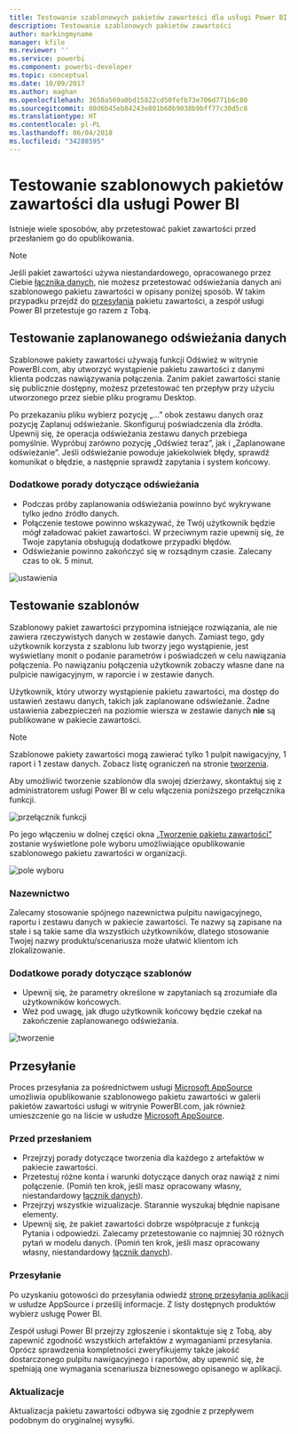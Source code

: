 ```yaml
---
title: Testowanie szablonowych pakietów zawartości dla usługi Power BI
description: Testowanie szablonowych pakietów zawartości
author: markingmyname
manager: kfile
ms.reviewer: ''
ms.service: powerbi
ms.component: powerbi-developer
ms.topic: conceptual
ms.date: 10/09/2017
ms.author: maghan
ms.openlocfilehash: 3658a569a0bd15822cd50fefb73e706d771b6c80
ms.sourcegitcommit: 80d6b45eb84243e801b60b9038b9bff77c30d5c8
ms.translationtype: HT
ms.contentlocale: pl-PL
ms.lasthandoff: 06/04/2018
ms.locfileid: "34288595"
---
```

# <a name="testing-template-content-packs-for-power-bi"></a>Testowanie szablonowych pakietów zawartości dla usługi Power BI
Istnieje wiele sposobów, aby przetestować pakiet zawartości przed przesłaniem go do opublikowania.  

> [!NOTE]
> Jeśli pakiet zawartości używa niestandardowego, opracowanego przez Ciebie [łącznika danych](https://aka.ms/DataConnectors), nie możesz przetestować odświeżania danych ani szablonowego pakietu zawartości w opisany poniżej sposób. W takim przypadku przejdź do [przesyłania](#submission) pakietu zawartości, a zespół usługi Power BI przetestuje go razem z Tobą.
> 
> 

## <a name="testing-scheduled-data-refresh"></a>Testowanie zaplanowanego odświeżania danych
Szablonowe pakiety zawartości używają funkcji Odśwież w witrynie PowerBI.com, aby utworzyć wystąpienie pakietu zawartości z danymi klienta podczas nawiązywania połączenia. Zanim pakiet zawartości stanie się publicznie dostępny, możesz przetestować ten przepływ przy użyciu utworzonego przez siebie pliku programu Desktop.

Po przekazaniu pliku wybierz pozycję „...” obok zestawu danych oraz pozycję Zaplanuj odświeżanie. Skonfiguruj poświadczenia dla źródła. Upewnij się, że operacja odświeżania zestawu danych przebiega pomyślnie. Wypróbuj zarówno pozycję „Odśwież teraz”, jak i „Zaplanowane odświeżanie”. Jeśli odświeżanie powoduje jakiekolwiek błędy, sprawdź komunikat o błędzie, a następnie sprawdź zapytania i system końcowy.

### <a name="additional-refresh-tips"></a>Dodatkowe porady dotyczące odświeżania
* Podczas próby zaplanowania odświeżania powinno być wykrywane tylko jedno źródło danych.  
* Połączenie testowe powinno wskazywać, że Twój użytkownik będzie mógł załadować pakiet zawartości. W przeciwnym razie upewnij się, że Twoje zapytania obsługują dodatkowe przypadki błędów.  
* Odświeżanie powinno zakończyć się w rozsądnym czasie. Zalecany czas to ok. 5 minut.  

![ustawienia](media/template-content-pack-testing/scheduledrefresh.png)

<a name="templates"></a>

## <a name="testing-templates"></a>Testowanie szablonów
Szablonowy pakiet zawartości przypomina istniejące rozwiązania, ale nie zawiera rzeczywistych danych w zestawie danych. Zamiast tego, gdy użytkownik korzysta z szablonu lub tworzy jego wystąpienie, jest wyświetlany monit o podanie parametrów i poświadczeń w celu nawiązania połączenia. Po nawiązaniu połączenia użytkownik zobaczy własne dane na pulpicie nawigacyjnym, w raporcie i w zestawie danych. 

Użytkownik, który utworzy wystąpienie pakietu zawartości, ma dostęp do ustawień zestawu danych, takich jak zaplanowane odświeżanie. Żadne ustawienia zabezpieczeń na poziomie wiersza w zestawie danych **nie** są publikowane w pakiecie zawartości.  

> [!NOTE]
> Szablonowe pakiety zawartości mogą zawierać tylko 1 pulpit nawigacyjny, 1 raport i 1 zestaw danych. Zobacz listę ograniczeń na stronie [tworzenia](template-content-pack-authoring.md#restrictions). 
> 
> 

Aby umożliwić tworzenie szablonów dla swojej dzierżawy, skontaktuj się z administratorem usługi Power BI w celu włączenia poniższego przełącznika funkcji. 

![przełącznik funkcji](media/template-content-pack-testing/featureswitch.png)

Po jego włączeniu w dolnej części okna [„Tworzenie pakietu zawartości”](https://app.powerbi.com/groups/me/publish-content/) zostanie wyświetlone pole wyboru umożliwiające opublikowanie szablonowego pakietu zawartości w organizacji. 

![pole wyboru](media/template-content-pack-testing/checkbox.png)

### <a name="naming"></a>Nazewnictwo
Zalecamy stosowanie spójnego nazewnictwa pulpitu nawigacyjnego, raportu i zestawu danych w pakiecie zawartości. Te nazwy są zapisane na stałe i są takie same dla wszystkich użytkowników, dlatego stosowanie Twojej nazwy produktu/scenariusza może ułatwić klientom ich zlokalizowanie.

### <a name="additional-template-tips"></a>Dodatkowe porady dotyczące szablonów
* Upewnij się, że parametry określone w zapytaniach są zrozumiałe dla użytkowników końcowych.
* Weź pod uwagę, jak długo użytkownik końcowy będzie czekał na zakończenie zaplanowanego odświeżania.

![tworzenie](media/template-content-pack-testing/createtemplate.png)

<a name="submission"></a>

## <a name="submission"></a>Przesyłanie
Proces przesyłania za pośrednictwem usługi [Microsoft AppSource](https://appsource.microsoft.com/en-us/partners/list-an-app) umożliwia opublikowanie szablonowego pakietu zawartości w galerii pakietów zawartości usługi w witrynie PowerBI.com, jak również umieszczenie go na liście w usłudze [Microsoft AppSource](http://appsource.microsoft.com).

### <a name="before-submission"></a>Przed przesłaniem
* Przejrzyj porady dotyczące tworzenia dla każdego z artefaktów w pakiecie zawartości.
* Przetestuj różne konta i warunki dotyczące danych oraz nawiąż z nimi połączenie. (Pomiń ten krok, jeśli masz opracowany własny, niestandardowy [łącznik danych](https://aka.ms/DataConnectors)).
* Przejrzyj wszystkie wizualizacje. Starannie wyszukaj błędnie napisane elementy.
* Upewnij się, że pakiet zawartości dobrze współpracuje z funkcją Pytania i odpowiedzi. Zalecamy przetestowanie co najmniej 30 różnych pytań w modelu danych. (Pomiń ten krok, jeśli masz opracowany własny, niestandardowy [łącznik danych](https://aka.ms/DataConnectors)).

### <a name="submission"></a>Przesyłanie
Po uzyskaniu gotowości do przesyłania odwiedź [stronę przesyłania aplikacji](https://appsource.microsoft.com/en-us/partners/list-an-app) w usłudze AppSource i prześlij informacje. Z listy dostępnych produktów wybierz usługę Power BI.

Zespół usługi Power BI przejrzy zgłoszenie i skontaktuje się z Tobą, aby zapewnić zgodność wszystkich artefaktów z wymaganiami przesyłania. Oprócz sprawdzenia kompletności zweryfikujemy także jakość dostarczonego pulpitu nawigacyjnego i raportów, aby upewnić się, że spełniają one wymagania scenariusza biznesowego opisanego w aplikacji.

### <a name="updates"></a>Aktualizacje
Aktualizacja pakietu zawartości odbywa się zgodnie z przepływem podobnym do oryginalnej wysyłki. 


